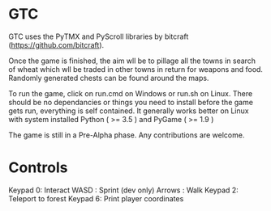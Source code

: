 # GTC

GTC uses the PyTMX and PyScroll libraries by bitcraft (https://github.com/bitcraft).

Once the game is finished, the aim wll be to pillage all the towns in search of wheat which wll be traded in other towns in return for weapons and food. Randomly generated chests can be found around the maps.

To run the game, click on run.cmd on Windows or run.sh on Linux. There should be no dependancies or things you need to install before the game gets run, everything is self contained. It generally works better on Linux with system installed Python ( >= 3.5 ) and PyGame ( >= 1.9 )

The game is still in a Pre-Alpha phase. Any contributions are welcome.

# Controls

Keypad 0: Interact
WASD    : Sprint (dev only)
Arrows  : Walk
Keypad 2: Teleport to forest
Keypad 6: Print player coordinates

